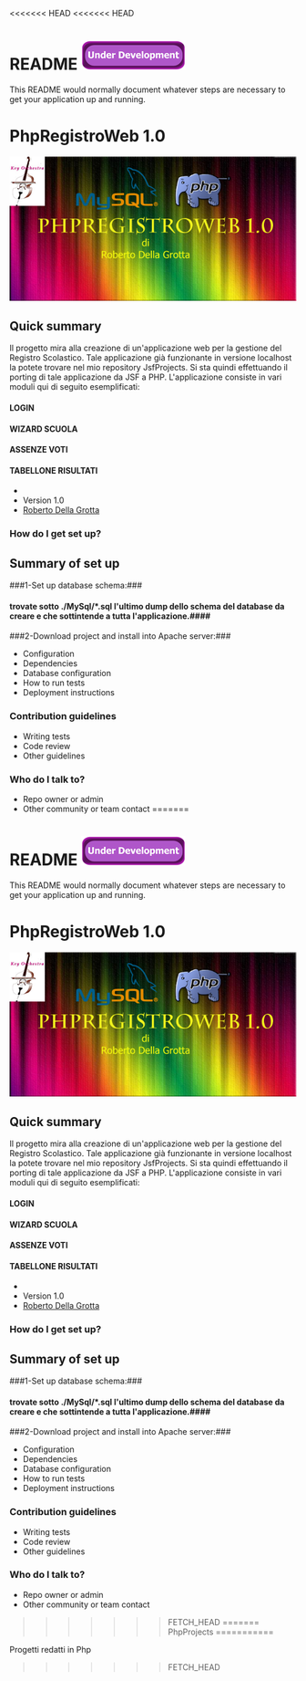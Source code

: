<<<<<<< HEAD
<<<<<<< HEAD
# README  ![under development](https://raw.githubusercontent.com/rdgmus/Luxemburg/master/images/under%20development.png)


This README would normally document whatever steps are necessary to get your application up and running.

# PhpRegistroWeb 1.0 #
![Key Orchestra](https://raw.githubusercontent.com/rdgmus/PhpProjects/GitHubPhpRegistroScuola/images/LogoPhpRegistroWeb.png)

## Quick summary ##
 Il progetto mira alla creazione di un'applicazione web per la gestione del Registro Scolastico.
 Tale applicazione già funzionante in versione localhost la potete trovare nel mio repository JsfProjects.
 Si sta quindi effettuando il porting di tale applicazione da JSF a PHP.
 L'applicazione consiste in vari moduli qui di seguito esemplificati:
#### LOGIN ####
#### WIZARD SCUOLA ####
#### ASSENZE VOTI  ####
#### TABELLONE RISULTATI ####
*
* Version 1.0
* [Roberto Della Grotta](https://github.com/rdgmus/PhpProjects.git)

### How do I get set up? ###

## Summary of set up ##
###1-Set up database schema:###
#### trovate sotto ./MySql/*.sql l'ultimo dump dello schema del database da creare e che sottintende a tutta l'applicazione.####
###2-Download project and install into Apache server:###

* Configuration
* Dependencies
* Database configuration
* How to run tests
* Deployment instructions

### Contribution guidelines ###

* Writing tests
* Code review
* Other guidelines

### Who do I talk to? ###

* Repo owner or admin
* Other community or team contact
=======
# README  ![under development](https://raw.githubusercontent.com/rdgmus/Luxemburg/master/images/under%20development.png)


This README would normally document whatever steps are necessary to get your application up and running.

# PhpRegistroWeb 1.0 #
![Key Orchestra](https://raw.githubusercontent.com/rdgmus/PhpProjects/GitHubPhpRegistroScuola/images/LogoPhpRegistroWeb.png)

## Quick summary ##
 Il progetto mira alla creazione di un'applicazione web per la gestione del Registro Scolastico.
 Tale applicazione già funzionante in versione localhost la potete trovare nel mio repository JsfProjects.
 Si sta quindi effettuando il porting di tale applicazione da JSF a PHP.
 L'applicazione consiste in vari moduli qui di seguito esemplificati:
#### LOGIN ####
#### WIZARD SCUOLA ####
#### ASSENZE VOTI  ####
#### TABELLONE RISULTATI ####
*
* Version 1.0
* [Roberto Della Grotta](https://github.com/rdgmus/PhpProjects.git)

### How do I get set up? ###

## Summary of set up ##
###1-Set up database schema:###
#### trovate sotto ./MySql/*.sql l'ultimo dump dello schema del database da creare e che sottintende a tutta l'applicazione.####
###2-Download project and install into Apache server:###

* Configuration
* Dependencies
* Database configuration
* How to run tests
* Deployment instructions

### Contribution guidelines ###

* Writing tests
* Code review
* Other guidelines

### Who do I talk to? ###

* Repo owner or admin
* Other community or team contact
>>>>>>> FETCH_HEAD
=======
PhpProjects
===========

Progetti redatti in Php
>>>>>>> FETCH_HEAD
